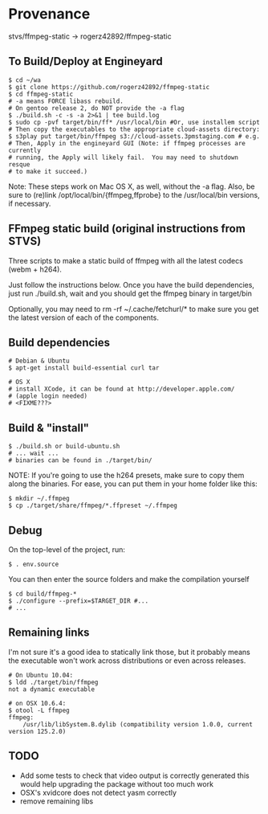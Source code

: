 Provenance
==========
stvs/ffmpeg-static -> rogerz42892/ffmpeg-static

To Build/Deploy at Engineyard
------------------------------

	$ cd ~/wa 
	$ git clone https://github.com/rogerz42892/ffmpeg-static
	$ cd ffmpeg-static
	# -a means FORCE libass rebuild.
	# On gentoo release 2, do NOT provide the -a flag
	$ ./build.sh -c -s -a 2>&1 | tee build.log	
	$ sudo cp -pvf target/bin/ff* /usr/local/bin #Or, use installem script
	# Then copy the executables to the appropriate cloud-assets directory:
	$ s3play put target/bin/ffmpeg s3://cloud-assets.3pmstaging.com # e.g.
	# Then, Apply in the engineyard GUI (Note: if ffmpeg processes are currently
	# running, the Apply will likely fail.  You may need to shutdown resque
	# to make it succeed.)

Note: These steps work on Mac OS X, as well, without the -a flag.
Also, be sure to (re)link /opt/local/bin/{ffmpeg,ffprobe} to the 
/usr/local/bin versions, if necessary.

FFmpeg static build (original instructions from STVS)
------------------------------------------------------

Three scripts to make a static build of ffmpeg with all the latest codecs (webm + h264).

Just follow the instructions below. Once you have the build dependencies,
just run ./build.sh, wait and you should get the ffmpeg binary in target/bin

Optionally, you may need to rm -rf ~/.cache/fetchurl/* to make sure you get
the latest version of each of the components.

Build dependencies
------------------

    # Debian & Ubuntu
    $ apt-get install build-essential curl tar

	# OS X
	# install XCode, it can be found at http://developer.apple.com/
	# (apple login needed)
	# <FIXME???>

Build & "install"
-----------------

    $ ./build.sh or build-ubuntu.sh
    # ... wait ...
    # binaries can be found in ./target/bin/

NOTE: If you're going to use the h264 presets, make sure to copy them along the binaries. 
For ease, you can put them in your home folder like this:

    $ mkdir ~/.ffmpeg
    $ cp ./target/share/ffmpeg/*.ffpreset ~/.ffmpeg

Debug
-----

On the top-level of the project, run:

	$ . env.source
	
You can then enter the source folders and make the compilation yourself

	$ cd build/ffmpeg-*
	$ ./configure --prefix=$TARGET_DIR #...
	# ...

Remaining links
---------------

I'm not sure it's a good idea to statically link those, but it probably
means the executable won't work across distributions or even across releases.

    # On Ubuntu 10.04:
    $ ldd ./target/bin/ffmpeg 
	not a dynamic executable

    # on OSX 10.6.4:
    $ otool -L ffmpeg 
	ffmpeg:
		/usr/lib/libSystem.B.dylib (compatibility version 1.0.0, current version 125.2.0)

TODO
----

 * Add some tests to check that video output is correctly generated
   this would help upgrading the package without too much work
 * OSX's xvidcore does not detect yasm correctly
 * remove remaining libs
 
